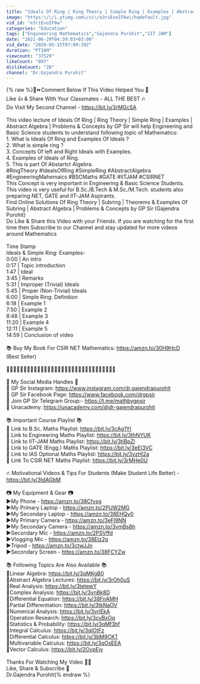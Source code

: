```yaml
---
title: "Ideals Of Ring | Ring Theory | Simple Ring | Examples | Abstract Algebra"
image: "https:\/\/i.ytimg.com\/vi\/e3riEvoIF6w\/hqdefault.jpg"
vid_id: "e3riEvoIF6w"
categories: "Education"
tags: ["Engineering Mathematics","Gajendra Purohit","IIT JAM"]
date: "2021-06-29T04:39:03+03:00"
vid_date: "2020-05-15T07:09:39Z"
duration: "PT16M"
viewcount: "37529"
likeCount: "897"
dislikeCount: "20"
channel: "Dr.Gajendra Purohit"
---
```

{% raw %}📒⏩Comment Below If This Video Helped You 💯<br />Like 👍 &amp; Share With Your Classmates  - ALL THE BEST 🔥<br />Do Visit My Second Channel - <a rel="nofollow" target="blank" href="https://bit.ly/3rMGcSA">https://bit.ly/3rMGcSA</a><br /><br />This video lecture of Ideals Of Ring | Ring Theory | Simple Ring | Examples | Abstract Algebra | Problems  &amp; Concepts  by GP Sir  will help Engineering and Basic Science students to understand following topic of Mathematics:<br />1. What is Ideals Of Ring and Examples Of Ideals ?<br />2. What is simple ring ?<br />3. Concepts Of left and Right Ideals with Examples.<br />4. Examples of Ideals of Ring.<br />5. This is part Of Abstartct Algebra.<br />#RingTheory #IdealsOfRing #SimpleRing  #AbstractAlgebra   <br /> #EngineeringMahemaics #BSCMaths  #GATE #IITJAM #CSIRNET<br />This Concept is very important in Engineering &amp; Basic Science Students. This video is very useful for B.Sc./B.Tech  &amp; M.Sc./M.Tech. students also preparing NET, GATE and IIT-JAM Aspirants.<br />Find Online Solutions Of Ring Theory | Subring | Theorems &amp; Examples Of Subring | Abstract Algebra | Problems  &amp; Concepts  by GP Sir (Gajendra Purohit)<br />Do Like &amp; Share this Video with your Friends. If you are watching for the first time then Subscribe to our Channel and stay updated for more videos around Mathematics<br /><br />Time Stamp<br />Ideals &amp; Simple Ring: Examples-<br />0:00   | An intro<br />0:17   | Topic introduction<br />1:47   | Ideal<br />3:45   | Remarks<br />5:31   | Improper (Trivial) Ideals<br />5:45   | Proper (Non-Trivial) Ideals<br />6:00   | Simple Ring: Definition<br />6:18   | Example 1<br />7:50   | Example 2<br />8:48   | Example 3<br />11:20 | Example 4<br />12:11 | Example 5<br />14:59 | Conclusion of video<br /><br />📚 Buy My Book For CSIR NET Mathematics: <a rel="nofollow" target="blank" href="https://amzn.to/30H9HcD">https://amzn.to/30H9HcD</a> (Best Seller)<br /><br />🔸🔹🔸🔹🔸🔹🔸🔹🔸🔹🔸🔹🔸🔹🔸🔹🔸🔹🔸🔹🔸🔹🔸🔹🔸🔹🔸🔹🔸🔹🔸🔹<br /><br />💯 My Social Media Handles 💯<br />📌 GP Sir Instagram: <a rel="nofollow" target="blank" href="https://www.instagram.com/dr.gajendrapurohit">https://www.instagram.com/dr.gajendrapurohit</a> <br />📌 GP Sir Facebook Page: <a rel="nofollow" target="blank" href="https://www.facebook.com/drgpsir">https://www.facebook.com/drgpsir</a><br />📌 Join GP Sir Telegram Group:- <a rel="nofollow" target="blank" href="https://t.me/mathbygpsir">https://t.me/mathbygpsir</a> <br />📌 Unacademy: <a rel="nofollow" target="blank" href="https://unacademy.com/@dr-gajendrapurohit">https://unacademy.com/@dr-gajendrapurohit</a> <br /><br />📚 Important Course Playlist 📚<br />📌 Link to B.Sc. Maths Playlist: <a rel="nofollow" target="blank" href="https://bit.ly/3cAg1YI">https://bit.ly/3cAg1YI</a> <br />📌 Link to Engineering Maths Playlist: <a rel="nofollow" target="blank" href="https://bit.ly/3thNYUK">https://bit.ly/3thNYUK</a> <br />📌 Link to IIT-JAM Maths Playlist: <a rel="nofollow" target="blank" href="https://bit.ly/3tiBpZl">https://bit.ly/3tiBpZl</a> <br />📌 Link to GATE (Engg.) Maths Playlist: <a rel="nofollow" target="blank" href="https://bit.ly/3eEI3VC">https://bit.ly/3eEI3VC</a> <br />📌 Link to IAS Optional Maths Playlist: <a rel="nofollow" target="blank" href="https://bit.ly/3vzHl2a">https://bit.ly/3vzHl2a</a> <br />📌 Link To CSIR NET Maths Playlist: <a rel="nofollow" target="blank" href="https://bit.ly/3rMHe0U">https://bit.ly/3rMHe0U</a> <br /><br />🔥 Motivational Videos &amp; Tips For Students (Make Student Life Better) - <a rel="nofollow" target="blank" href="https://bit.ly/3tdAGbM">https://bit.ly/3tdAGbM</a> <br /><br />📷 My Equipment &amp; Gear 📷<br />▶️My Phone - <a rel="nofollow" target="blank" href="https://amzn.to/38Cfvsg">https://amzn.to/38Cfvsg</a><br />▶️My Primary Laptop - <a rel="nofollow" target="blank" href="https://amzn.to/2PUW2MG">https://amzn.to/2PUW2MG</a><br />▶️My Secondary Laptop - <a rel="nofollow" target="blank" href="https://amzn.to/38EHQy0">https://amzn.to/38EHQy0</a><br />▶️My Primary Camera - <a rel="nofollow" target="blank" href="https://amzn.to/3eFl9NN">https://amzn.to/3eFl9NN</a> <br />▶️My Secondary Camera - <a rel="nofollow" target="blank" href="https://amzn.to/3vmBs8h">https://amzn.to/3vmBs8h</a><br />▶️Secondary Mic - <a rel="nofollow" target="blank" href="https://amzn.to/2PSVffd">https://amzn.to/2PSVffd</a> <br />▶️Vlogging Mic - <a rel="nofollow" target="blank" href="https://amzn.to/38EIz2g">https://amzn.to/38EIz2g</a><br />▶️Tripod - <a rel="nofollow" target="blank" href="https://amzn.to/3ctwJJn">https://amzn.to/3ctwJJn</a> <br />▶️Secondary Screen - <a rel="nofollow" target="blank" href="https://amzn.to/38FCYZw">https://amzn.to/38FCYZw</a><br /><br />📚 Following Topics Are Also Available 📚<br />📒Linear Algebra: <a rel="nofollow" target="blank" href="https://bit.ly/3qMKgB0">https://bit.ly/3qMKgB0</a> <br />📕Abstract Algebra Lectures: <a rel="nofollow" target="blank" href="https://bit.ly/3rOh0uS">https://bit.ly/3rOh0uS</a><br />📗Real Analysis: <a rel="nofollow" target="blank" href="https://bit.ly/3tetewY">https://bit.ly/3tetewY</a><br />📘Complex Analysis: <a rel="nofollow" target="blank" href="https://bit.ly/3vnBk8D">https://bit.ly/3vnBk8D</a><br />📙Differential Equation: <a rel="nofollow" target="blank" href="https://bit.ly/38FnAMH">https://bit.ly/38FnAMH</a> <br />📒Partial Differentiation: <a rel="nofollow" target="blank" href="https://bit.ly/3tkNaOV">https://bit.ly/3tkNaOV</a><br />📕Numerical Analysis: <a rel="nofollow" target="blank" href="https://bit.ly/3vrlEkA">https://bit.ly/3vrlEkA</a><br />📗Operation Research: <a rel="nofollow" target="blank" href="https://bit.ly/3cvBxOq">https://bit.ly/3cvBxOq</a><br />📘Statistics &amp; Probability: <a rel="nofollow" target="blank" href="https://bit.ly/3qMf3hf">https://bit.ly/3qMf3hf</a><br />📙Integral Calculus: <a rel="nofollow" target="blank" href="https://bit.ly/3qIOtFz">https://bit.ly/3qIOtFz</a> <br />📒Differential Calculus: <a rel="nofollow" target="blank" href="https://bit.ly/3bM9CKT">https://bit.ly/3bM9CKT</a> <br />📕Multivariable Calculus: <a rel="nofollow" target="blank" href="https://bit.ly/3qOsEEA">https://bit.ly/3qOsEEA</a> <br />📗Vector Calculus: <a rel="nofollow" target="blank" href="https://bit.ly/2OvpEjv">https://bit.ly/2OvpEjv</a> <br /><br />Thanks For Watching My Video 🙏🏻<br />Like, Share &amp; Subscribe 💯<br />Dr.Gajendra Purohit{% endraw %}
